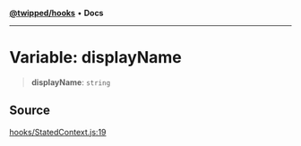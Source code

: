 [**@twipped/hooks**](../../../../README.md) • **Docs**

***

# Variable: displayName

> **displayName**: `string`

## Source

[hooks/StatedContext.js:19](https://github.com/Twipped/hooks/blob/main/hooks/StatedContext.js#L19)
